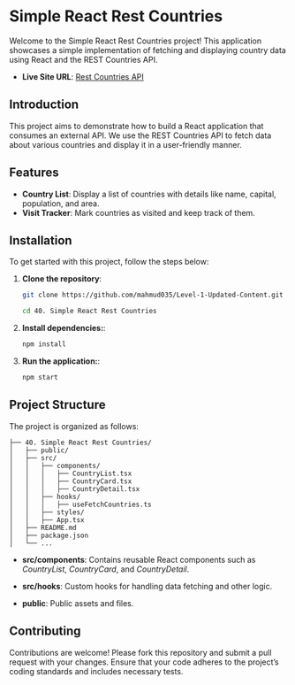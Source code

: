 # Simple React Rest Countries

Welcome to the Simple React Rest Countries project! This application showcases a simple implementation of fetching and displaying country data using React and the REST Countries API.

- **Live Site URL**: [Rest Countries API](https://reactjs-rest-countries-api-batch-09.netlify.app/)

## Introduction

This project aims to demonstrate how to build a React application that consumes an external API. We use the REST Countries API to fetch data about various countries and display it in a user-friendly manner.

## Features

- **Country List**: Display a list of countries with details like name, capital, population, and area.
- **Visit Tracker**: Mark countries as visited and keep track of them.

## Installation

To get started with this project, follow the steps below:

1. **Clone the repository**:

   ```sh
   git clone https://github.com/mahmud035/Level-1-Updated-Content.git

   cd 40. Simple React Rest Countries
   ```

2. **Install dependencies:**:

   ```sh
   npm install
   ```

3. **Run the application:**:

   ```sh
   npm start
   ```

## Project Structure

The project is organized as follows:

```Level-1-Updated-Content/
├── 40. Simple React Rest Countries/
│   ├── public/
│   ├── src/
│   │   ├── components/
│   │   │   ├── CountryList.tsx
│   │   │   ├── CountryCard.tsx
│   │   │   ├── CountryDetail.tsx
│   │   ├── hooks/
│   │   │   ├── useFetchCountries.ts
│   │   ├── styles/
│   │   ├── App.tsx
│   ├── README.md
│   ├── package.json
│   └── ...
```

- **src/components**: Contains reusable React components such as _CountryList_, _CountryCard_, and _CountryDetail_.

- **src/hooks**: Custom hooks for handling data fetching and other logic.

- **public**: Public assets and files.

## Contributing

Contributions are welcome! Please fork this repository and submit a pull request with your changes. Ensure that your code adheres to the project’s coding standards and includes necessary tests.
